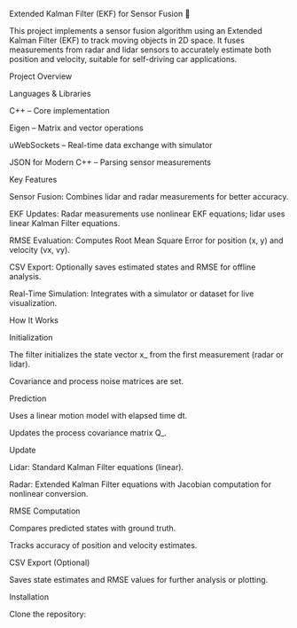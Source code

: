 Extended Kalman Filter (EKF) for Sensor Fusion 🚗

This project implements a sensor fusion algorithm using an Extended Kalman Filter (EKF) to track moving objects in 2D space. It fuses measurements from radar and lidar sensors to accurately estimate both position and velocity, suitable for self-driving car applications.

Project Overview

Languages & Libraries

C++ – Core implementation

Eigen – Matrix and vector operations

uWebSockets – Real-time data exchange with simulator

JSON for Modern C++ – Parsing sensor measurements

Key Features

Sensor Fusion: Combines lidar and radar measurements for better accuracy.

EKF Updates: Radar measurements use nonlinear EKF equations; lidar uses linear Kalman Filter equations.

RMSE Evaluation: Computes Root Mean Square Error for position (x, y) and velocity (vx, vy).

CSV Export: Optionally saves estimated states and RMSE for offline analysis.

Real-Time Simulation: Integrates with a simulator or dataset for live visualization.

How It Works

Initialization

The filter initializes the state vector x_ from the first measurement (radar or lidar).

Covariance and process noise matrices are set.

Prediction

Uses a linear motion model with elapsed time dt.

Updates the process covariance matrix Q_.

Update

Lidar: Standard Kalman Filter equations (linear).

Radar: Extended Kalman Filter equations with Jacobian computation for nonlinear conversion.

RMSE Computation

Compares predicted states with ground truth.

Tracks accuracy of position and velocity estimates.

CSV Export (Optional)

Saves state estimates and RMSE values for further analysis or plotting.

Installation

Clone the repository:
